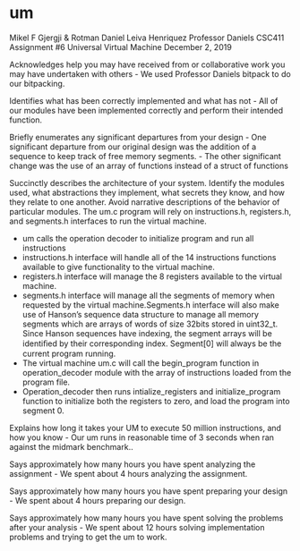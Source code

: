 # um

Mikel F Gjergji & Rotman Daniel Leiva Henriquez
Professor Daniels
CSC411
Assignment #6
Universal Virtual Machine
December 2, 2019

Acknowledges help you may have received from or collaborative work you may have 
undertaken with others
	- We used Professor Daniels bitpack to do our bitpacking.

Identifies what has been correctly implemented and what has not
	- All of our modules have been implemented correctly and perform their intended function.

Briefly enumerates any significant departures from your design
	- One significant departure from our original design was the addition of a sequence to keep track of free memory segments.
	- The other significant change was the use of an array of functions instead of a struct of functions

Succinctly describes the architecture of your system. Identify the modules used, what abstractions they implement, what secrets they know, and how they relate to one another. Avoid narrative descriptions of the behavior of particular modules.
The um.c program will rely on instructions.h, registers.h, and segments.h interfaces to run the virtual machine.
- um calls the operation decoder to initialize program and run all instructions
- instructions.h interface will handle all of the 14 instructions functions available to give functionality to the virtual machine.
- registers.h interface will manage the 8 registers available to the virtual machine.
- segments.h interface will manage all the segments of memory when requested by the
virtual machine.Segments.h interface will also make use of Hanson’s sequence data structure to manage all memory segments which are arrays of words of size 32bits stored in uint32_t. Since Hanson sequences have indexing, the segment arrays will be identiﬁed by their corresponding index. Segment[0] will always be the current program running.
- The virtual machine um.c will call the begin_program function in operation_decoder module with the array of instructions loaded from the program file.
- Operation_decoder then runs intialize_registers and initialize_program function to initialize both the registers to zero, and load the program into segment 0.

Explains how long it takes your UM to execute 50 million instructions, and how you know
	- Our um runs in reasonable time of 3 seconds when ran against the midmark benchmark..

Says approximately how many hours you have spent analyzing the assignment
	- We spent about 4 hours analyzing the assignment.

Says approximately how many hours you have spent preparing your design
	- We spent about 4 hours preparing our design.

Says approximately how many hours you have spent solving the problems after your analysis
	- We spent about 12 hours solving implementation problems and trying to get the um to work.